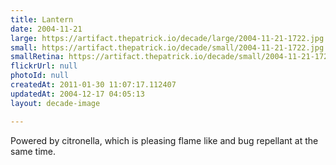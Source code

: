 ```yaml
---
title: Lantern
date: 2004-11-21
large: https://artifact.thepatrick.io/decade/large/2004-11-21-1722.jpg
small: https://artifact.thepatrick.io/decade/small/2004-11-21-1722.jpg
smallRetina: https://artifact.thepatrick.io/decade/small/2004-11-21-1722@2x.jpg
flickrUrl: null
photoId: null
createdAt: 2011-01-30 11:07:17.112407
updatedAt: 2004-12-17 04:05:13
layout: decade-image

---
```

Powered by citronella, which is pleasing flame like and bug repellant at the same time.

